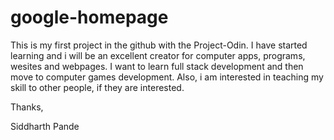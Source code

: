 # google-homepage

This is my first project in the github with the Project-Odin. I have started learning and i will be an excellent creator for computer apps, programs, wesites and webpages. I want to learn full stack development and then move to computer games development. Also, i am interested in teaching my skill to other people, if they are interested. 

Thanks,

Siddharth Pande
